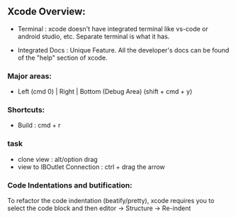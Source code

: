 ## Xcode Overview:
- Terminal : xcode doesn't have integrated terminal like vs-code or android studio, etc. Separate terminal is what it has.

- Integrated Docs : Unique Feature. All the developer's docs can be found of the "help" section of xcode.

### Major areas:
- Left (cmd 0) | Right | Bottom (Debug Area) (shift + cmd + y)

### Shortcuts:
- Build : cmd + r

### task
- clone view : alt/option drag
- view to IBOutlet Connection : ctrl + drag the arrow

### Code Indentations and butification:
To refactor the code indentation (beatify/pretty), xcode requires you to select the code block and then editor -> Structure -> Re-indent 
